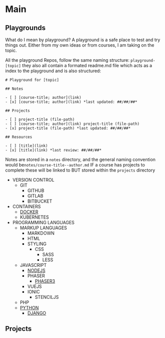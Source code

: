 # Main

## Playgrounds

What do I mean by playground? A playground is a safe place to test and try things out. Either from my own ideas or from courses, I am taking on the topic.

All the playground Repos, follow the same naming structure: `playground-[topic]` they also all contain a formated readme.md file which acts as a index to the playground and is also structured:

````
# Playground for [topic]

## Notes

- [ ] [course-title; author](link)
- [x] [course-title; author](link) *last updated: ##/##/##*

## Projects

- [ ] project-title (file-path)
- [ ] [course-title; author](link) project-title (file-path)
- [x] project-title (file-path) *last updated: ##/##/##*

## Resources

- [ ] [title](link)
- [x] [title](link) *last review: ##/##/##*
````

Notes are stored in a `notes` directory, and the general naming convention would be`notes/course-title--author.md` IF a course has projects to complete these will be linked to BUT stored within the `projects` directory


- VERSION CONTROL
    - GIT
        - GITHUB
        - GITLAB
        - BITBUCKET
- CONTAINERS
    - [DOCKER](https://github.com/mejasonatkinson/playground-docker)
    - KUBERNETES
- PROGRAMMING LANGUAGES
    - MARKUP LANGUAGES
        - MARKDOWN
        - HTML
        - STYLING
            - CSS
                - SASS
                - LESS
    - JAVASCRIPT
        - [NODEJS](https://github.com/mejasonatkinson/playground-nodejs)
        - PHASER
            - [PHASER3](https://github.com/mejasonatkinson/playground-phaser-3)
        - VUEJS
        - IONIC
            - STENCILJS
    - PHP
    - [PYTHON](https://github.com/mejasonatkinson/playground-python)
        - [DJANGO](https://github.com/mejasonatkinson/playground-django)

<!--
- [DATA](https://github.com/mejasonatkinson/playground-data)
- JAVASCRIPT
    - [REACTJS](https://github.com/mejasonatkinson/playground-reactjs)
    - [STRAPICMS](https://github.com/mejasonatkinson/playground-strapiCMS)
- [PHP](https://github.com/mejasonatkinson/playground-php)
    - [CRAFTCMS](https://github.com/mejasonatkinson/playground-craftCMS)    
-->

## Projects

<!--
Topics:
*Delete, if not being used?*
- [JAVASCRIPT](https://github.com/mejasonatkinson/topics-javascript)
- [PHP](https://github.com/mejasonatkinson/topics-php)
- [PYTHON](https://github.com/mejasonatkinson/topics-python)
- [TOPICS](https://github.com/mejasonatkinson/topics)
-->

<!--
Projects:
*Delete, if not being used?*
- [TOPIC TOOL](https://github.com/mejasonatkinson/topic-tool)
- [PROJECT TOOL](https://github.com/mejasonatkinson/project-tool)
- [GUITAR TOOL](https://github.com/mejasonatkinson/guitar-tool)
- [PRESENTATION TOOL](https://github.com/mejasonatkinson/presentation-tool)
-->
